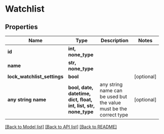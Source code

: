 # Watchlist


## Properties
Name | Type | Description | Notes
------------ | ------------- | ------------- | -------------
**id** | **int, none_type** |  | 
**name** | **str, none_type** |  | 
**lock_watchlist_settings** | **bool** |  | [optional] 
**any string name** | **bool, date, datetime, dict, float, int, list, str, none_type** | any string name can be used but the value must be the correct type | [optional]

[[Back to Model list]](../README.md#documentation-for-models) [[Back to API list]](../README.md#documentation-for-api-endpoints) [[Back to README]](../README.md)


